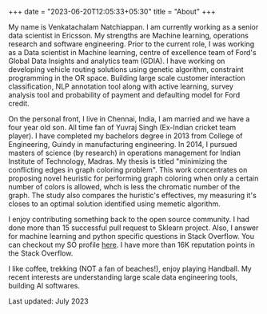+++
date = "2023-06-20T12:05:33+05:30"
title = "About"
+++

My name is Venkatachalam Natchiappan. I am currently working as a senior data scientist in Ericsson. 
My strengths are Machine learning, operations research and software engineering.
Prior to the current role, I was working as a Data scientist in Machine learning, centre of excellence team of Ford's Global Data Insights and analytics team (GDIA). I have working on developing vehicle routing solutions using genetic algorithm, constraint programming in the OR space.
Building large scale customer interaction classification, NLP annotation tool along with active learning, survey analysis tool and probability of payment and defaulting model for Ford credit.

On the personal front, I live in Chennai, India, I am married and we have a four year old son. All time fan of Yuvraj Singh (Ex-Indian cricket team player). I have completed my bachelors degree in 2013 from College of Engineering, Guindy in manufacturing engineering. In 2014, I pursued masters of science (by research) in operations management for Indian Institute of Technology, Madras. My thesis is titled "minimizing the conflicting edges in graph coloring problem". This work concentrates on proposing novel heuristic for performing graph coloring when only a certain number of colors is allowed, whch is less the chromatic number of the graph. The study also compares the huristic's effectives, my measuring it's closes to an optimal solution identified using memetic algorithm.

I enjoy contributing something back to the open source community. I had done more than 15 successful pull request to Sklearn project. Also, I answer for machine learning and python specific questions in Stack Overflow. You can checkout my SO profile [here](https://stackoverflow.com/users/6347629/venkatachalam?tab=profile). I have more than 16K reputation points in the Stack Overflow.

I like coffee, trekking (NOT a fan of beaches!), enjoy playing Handball.
My recent interests are understanding large scale data engineering tools, building AI softwares.

Last updated: July 2023

